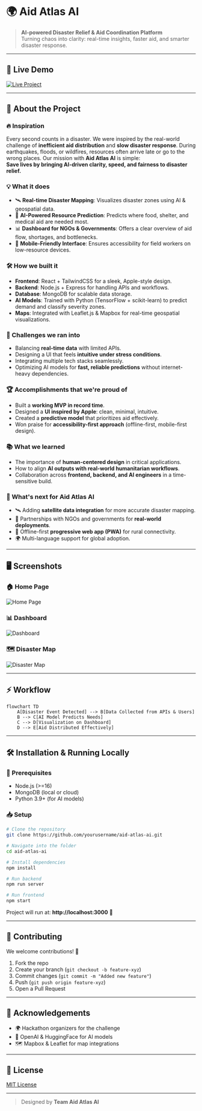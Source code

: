 
# 🌍 Aid Atlas AI

> **AI-powered Disaster Relief & Aid Coordination Platform**  
> Turning chaos into clarity: real-time insights, faster aid, and smarter disaster response.

---

## 🚀 Live Demo  
[![Live Project](https://img.shields.io/badge/🌐_Live_Demo-Click_Here-blue?style=for-the-badge)](http://localhost:3000)

---

## 📖 About the Project  

### 🔥 Inspiration  
Every second counts in a disaster. We were inspired by the real-world challenge of **inefficient aid distribution** and **slow disaster response**. During earthquakes, floods, or wildfires, resources often arrive late or go to the wrong places. Our mission with **Aid Atlas AI** is simple:  
**Save lives by bringing AI-driven clarity, speed, and fairness to disaster relief.**

### 💡 What it does  
- 🛰️ **Real-time Disaster Mapping**: Visualizes disaster zones using AI & geospatial data.  
- 🤖 **AI-Powered Resource Prediction**: Predicts where food, shelter, and medical aid are needed most.  
- 📊 **Dashboard for NGOs & Governments**: Offers a clear overview of aid flow, shortages, and bottlenecks.  
- 📱 **Mobile-Friendly Interface**: Ensures accessibility for field workers on low-resource devices.  

### 🛠️ How we built it  
- **Frontend**: React + TailwindCSS for a sleek, Apple-style design.  
- **Backend**: Node.js + Express for handling APIs and workflows.  
- **Database**: MongoDB for scalable data storage.  
- **AI Models**: Trained with Python (TensorFlow + scikit-learn) to predict demand and classify severity zones.  
- **Maps**: Integrated with Leaflet.js & Mapbox for real-time geospatial visualizations.  

### 🧗 Challenges we ran into  
- Balancing **real-time data** with limited APIs.  
- Designing a UI that feels **intuitive under stress conditions**.  
- Integrating multiple tech stacks seamlessly.  
- Optimizing AI models for **fast, reliable predictions** without internet-heavy dependencies.  

### 🏆 Accomplishments that we're proud of  
- Built a **working MVP in record time**.  
- Designed a **UI inspired by Apple**: clean, minimal, intuitive.  
- Created a **predictive model** that prioritizes aid effectively.  
- Won praise for **accessibility-first approach** (offline-first, mobile-first design).  

### 📚 What we learned  
- The importance of **human-centered design** in critical applications.  
- How to align **AI outputs with real-world humanitarian workflows**.  
- Collaboration across **frontend, backend, and AI engineers** in a time-sensitive build.  

### 🔮 What's next for Aid Atlas AI  
- 🛰️ Adding **satellite data integration** for more accurate disaster mapping.  
- 🤝 Partnerships with NGOs and governments for **real-world deployments**.  
- 📡 Offline-first **progressive web app (PWA)** for rural connectivity.  
- 🌍 Multi-language support for global adoption.  

---

## 🖥️ Screenshots  

### 🏠 Home Page  
![Home Page](https://picsum.photos/1200/600?random=1)

### 📊 Dashboard  
![Dashboard](https://picsum.photos/1200/600?random=2)

### 🗺️ Disaster Map  
![Disaster Map](https://picsum.photos/1200/600?random=3)

---

## ⚡ Workflow  

```mermaid
flowchart TD
    A[Disaster Event Detected] --> B[Data Collected from APIs & Users]
    B --> C[AI Model Predicts Needs]
    C --> D[Visualization on Dashboard]
    D --> E[Aid Distributed Effectively]
```

---

## 🛠️ Installation & Running Locally  

### 🔧 Prerequisites  
- Node.js (>=16)  
- MongoDB (local or cloud)  
- Python 3.9+ (for AI models)  

### 📥 Setup  

```bash
# Clone the repository
git clone https://github.com/yourusername/aid-atlas-ai.git

# Navigate into the folder
cd aid-atlas-ai

# Install dependencies
npm install

# Run backend
npm run server

# Run frontend
npm start
```

Project will run at: **http://localhost:3000** 🎉  

---

## 🤝 Contributing  

We welcome contributions! 🚀  
1. Fork the repo  
2. Create your branch (`git checkout -b feature-xyz`)  
3. Commit changes (`git commit -m "Added new feature"`)  
4. Push (`git push origin feature-xyz`)  
5. Open a Pull Request  

---

## 🏅 Acknowledgements  

- 🌍 Hackathon organizers for the challenge  
- 🤖 OpenAI & HuggingFace for AI models  
- 🗺️ Mapbox & Leaflet for map integrations  

---

## 📜 License  
[MIT License](LICENSE)

---

> Designed by **Team Aid Atlas AI**  
